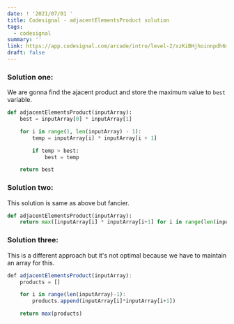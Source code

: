 ```yaml
---
date: ! '2021/07/01 '
title: Codesignal - adjacentElementsProduct solution
tags:
  - codesignal
summary: ''
link: https://app.codesignal.com/arcade/intro/level-2/xzKiBHjhoinnpdh6m
draft: false
---
```


### Solution one:

We are gonna find the ajacent product and store the maximum value to `best` variable.

```python
def adjacentElementsProduct(inputArray):
    best = inputArray[0] * inputArray[1]

    for i in range(1, len(inputArray) - 1):
        temp = inputArray[i] * inputArray[i + 1]

        if temp > best:
            best = temp

    return best
```

### Solution two:

This solution is same as above but fancier.

```python
def adjacentElementsProduct(inputArray):
    return max([inputArray[i] * inputArray[i+1] for i in range(len(inputArray)-1)])
```

### Solution three:

This is a different approach but it's not optimal because we have to maintain an array for this.

```js
def adjacentElementsProduct(inputArray):
    products = []

    for i in range(len(inputArray)-1):
        products.append(inputArray[i]*inputArray[i+1])

    return max(products)
```
